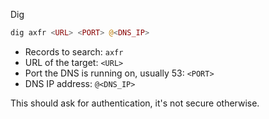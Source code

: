 Dig 

```php
dig axfr <URL> <PORT> @<DNS_IP>
```

- Records to search: `axfr`
- URL of the target: `<URL>`
- Port the DNS is running on, usually 53: `<PORT>`
- DNS IP address: `@<DNS_IP>`

This should ask for authentication, it's not secure otherwise. 